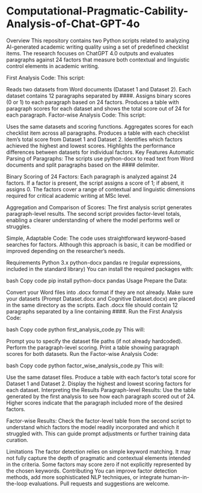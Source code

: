 # Computational-Pragmatic-Cability-Analysis-of-Chat-GPT-4o
Overview
This repository contains two Python scripts related to analyzing AI-generated academic writing quality using a set of predefined checklist items. The research focuses on ChatGPT 4.0 outputs and evaluates paragraphs against 24 factors that measure both contextual and linguistic control elements in academic writing.

First Analysis Code:
This script:

Reads two datasets from Word documents (Dataset 1 and Dataset 2).
Each dataset contains 12 paragraphs separated by ####.
Assigns binary scores (0 or 1) to each paragraph based on 24 factors.
Produces a table with paragraph scores for each dataset and shows the total score out of 24 for each paragraph.
Factor-wise Analysis Code:
This script:

Uses the same datasets and scoring functions.
Aggregates scores for each checklist item across all paragraphs.
Produces a table with each checklist item’s total score from Dataset 1 and Dataset 2.
Identifies which factors achieved the highest and lowest scores.
Highlights the performance differences between datasets for individual factors.
Key Features
Automatic Parsing of Paragraphs:
The scripts use python-docx to read text from Word documents and split paragraphs based on the #### delimiter.

Binary Scoring of 24 Factors:
Each paragraph is analyzed against 24 factors. If a factor is present, the script assigns a score of 1; if absent, it assigns 0. The factors cover a range of contextual and linguistic dimensions required for critical academic writing at MSc level.

Aggregation and Comparison of Scores:
The first analysis script generates paragraph-level results. The second script provides factor-level totals, enabling a clearer understanding of where the model performs well or struggles.

Simple, Adaptable Code:
The code uses straightforward keyword-based searches for factors. Although this approach is basic, it can be modified or improved depending on the researcher’s needs.

Requirements
Python 3.x
python-docx
pandas
re (regular expressions, included in the standard library)
You can install the required packages with:

bash
Copy code
pip install python-docx pandas
Usage
Prepare the Data:

Convert your Word files into .docx format if they are not already.
Make sure your datasets (Prompt Dataset.docx and Cognitive Dataset.docx) are placed in the same directory as the scripts.
Each .docx file should contain 12 paragraphs separated by a line containing ####.
Run the First Analysis Code:

bash
Copy code
python first_analysis_code.py
This will:

Prompt you to specify the dataset file paths (if not already hardcoded).
Perform the paragraph-level scoring.
Print a table showing paragraph scores for both datasets.
Run the Factor-wise Analysis Code:

bash
Copy code
python factor_wise_analysis_code.py
This will:

Use the same dataset files.
Produce a table with each factor’s total score for Dataset 1 and Dataset 2.
Display the highest and lowest scoring factors for each dataset.
Interpreting the Results
Paragraph-level Results:
Use the table generated by the first analysis to see how each paragraph scored out of 24. Higher scores indicate that the paragraph included more of the desired factors.

Factor-wise Results:
Check the factor-level table from the second script to understand which factors the model readily incorporated and which it struggled with. This can guide prompt adjustments or further training data curation.

Limitations
The factor detection relies on simple keyword matching. It may not fully capture the depth of pragmatic and contextual elements intended in the criteria.
Some factors may score zero if not explicitly represented by the chosen keywords.
Contributing
You can improve factor detection methods, add more sophisticated NLP techniques, or integrate human-in-the-loop evaluations. Pull requests and suggestions are welcome.
